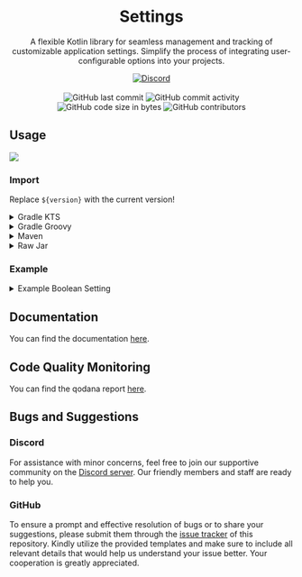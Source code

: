 <h1 align="center">Settings</h1>

<p align="center">A flexible Kotlin library for seamless management and tracking of customizable application settings. Simplify the process of integrating user-configurable options into your projects.</p>

<div align="center">
    <a href="https://lyzev.github.io/discord"><img src="https://img.shields.io/discord/610120595765723137?logo=discord" alt="Discord"/></a>
    <br><br>
    <img src="https://img.shields.io/github/last-commit/Lyzev/Settings" alt="GitHub last commit"/>
    <img src="https://img.shields.io/github/commit-activity/w/Lyzev/Settings" alt="GitHub commit activity"/>
    <br>
    <img src="https://img.shields.io/github/languages/code-size/Lyzev/Settings" alt="GitHub code size in bytes"/>
    <img src="https://img.shields.io/github/contributors/Lyzev/Settings" alt="GitHub contributors"/>
</div>

## Usage

[![](https://jitpack.io/v/Lyzev/Settings.svg?label=Release)](https://jitpack.io/#Lyzev/Settings)

### Import

Replace `${version}` with the current version!

<details>
        <summary>Gradle KTS</summary>

```kt
repositories {
    maven("https://jitpack.io")
}

dependencies {
    implementation("com.github.Lyzev:Settings:${version}")
}
```

</details>

<details>
        <summary>Gradle Groovy</summary>

```groovy
repositories {
    maven { url 'https://jitpack.io' }
}

dependencies {
    implementation 'com.github.Lyzev:Settings:${version}'
}
```

</details>

<details>
        <summary>Maven</summary>

```xml

<repositories>
    <repository>
        <id>jitpack.io</id>
        <url>https://jitpack.io</url>
    </repository>
</repositories>

<dependencies>
<dependency>
    <groupId>com.github.Lyzev</groupId>
    <artifactId>Settings</artifactId>
    <version>${version}</version>
</dependency>
</dependencies>
```

</details>

<details>
        <summary>Raw Jar</summary>

1. Go to the [release page](https://github.com/Lyzev/Settings/releases).
2. Download Settings-${version}.jar.
3. Add the jar to your classpath.

</details>

### Example

<details>
        <summary>Example Boolean Setting</summary>

```kt
import dev.lyzev.api.settings.Setting
import kotlin.reflect.KClass

/**
 * A specific implementation of the [Setting] class for boolean settings.
 *
 * @param container The class of the settings container where this setting belongs.
 * @param name The name of the setting.
 * @param value The initial value of the boolean setting.
 * @param hide A lambda function that determines whether this setting is hidden or not.
 * @param change A lambda function that will be called when the value of the setting changes.
 */
class BooleanSetting(
    container: KClass<*>, name: String, value: Boolean, hide: () -> Boolean = { false }, change: (Boolean) -> Unit = {}
) : Setting<Boolean>(container, name, value, hide, change)

fun main() {
    // Create an instance of TestSetting with initial values.
    var setting by BooleanSetting(BooleanSetting::class, "test", true) { println("Setting changed to $it") }

    // Print the initial value of the setting.
    println(setting)

    // Change the value of the setting to 'false'.
    setting = false

    // Print the updated value of the setting.
    println(setting)
}
```

</details>

## Documentation

You can find the documentation [here](https://lyzev.github.io/Settings/dokka).

## Code Quality Monitoring

You can find the qodana report [here](https://lyzev.github.io/Settings/qodana).

## Bugs and Suggestions

### Discord

For assistance with minor concerns, feel free to join our supportive community on
the [Discord server](https://lyzev.github.io/discord). Our friendly members and staff are ready to help you.

### GitHub

To ensure a prompt and effective resolution of bugs or to share your suggestions, please submit them through
the [issue tracker](https://github.com/Lyzev/Settings/issues) of this repository. Kindly utilize the provided templates
and make sure to include all relevant details that would help us understand your issue better. Your cooperation is
greatly appreciated.
